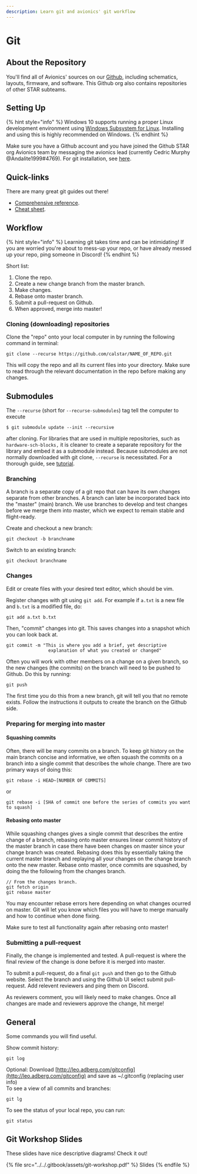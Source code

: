 ```yaml
---
description: Learn git and avionics' git workflow
---
```


# Git

## About the Repository

You'll find all of Avionics' sources on our [Github](https://github.com/calstar), including schematics, layouts, firmware, and software. This Github org also contains repositories of other STAR subteams.

## Setting Up

{% hint style="info" %}
Windows 10 supports running a proper Linux development environment using [Windows Subsystem for Linux](https://docs.microsoft.com/en-us/windows/wsl/about). Installing and using this is highly recommended on Windows.&#x20;
{% endhint %}

Make sure you have a Github account and you have joined the Github STAR org Avionics team by messaging the avionics lead (currently Cedric Murphy @Andalite1999#4769). For git installation, see [here](https://git-scm.com/book/en/v2/Getting-Started-Installing-Git).&#x20;

## Quick-links

There are many great git guides out there!

* [Comprehensive reference](https://git-scm.com/docs).
* [Cheat sheet](https://github.github.com/training-kit/downloads/github-git-cheat-sheet.pdf).

## Workflow

{% hint style="info" %}
Learning git takes time and can be intimidating! If you are worried you're about to mess-up your repo, or have already messed up your repo, ping someone in Discord!
{% endhint %}

Short list:

1. Clone the repo.
2. Create a new change branch from the master branch.
3. Make changes.
4. Rebase onto master branch.
5. Submit a pull-request on Github.
6. When approved, merge into master!

### Cloning (downloading) repositories

Clone the "repo" onto your local computer in by running the following command in terminal:&#x20;

```
git clone --recurse https://github.com/calstar/NAME_OF_REPO.git
```

This will copy the repo and all its current files into your directory. Make sure to read through the relevant documentation in the repo before making any changes.&#x20;

## Submodules

The `--recurse` (short for `--recurse-submodules`) tag tell the computer to execute&#x20;

```
$ git submodule update --init --recursive
```

after cloning. For libraries that are used in multiple repositories, such as `hardware-sch-blocks,` it is cleaner to create a separate repository for the library and embed it as a submodule instead. Because submodules are not normally downloaded with git clone, `--recurse` is necessitated. For a thorough guide, see [tutorial](https://git-scm.com/book/en/v2/Git-Tools-Submodules).

### Branching

A branch is a separate copy of a git repo that can have its own changes separate from other branches. A branch can later be incorporated back into the "master" (main) branch. We use branches to develop and test changes before we merge them into master, which we expect to remain stable and flight-ready.

Create and checkout a new branch:

```
git checkout -b branchname
```

Switch to an existing branch:

```
git checkout branchname
```

### Changes

Edit or create files with your desired text editor, which should be vim.

Register changes with git using `git add`. For example if `a.txt` is a new file and `b.txt` is a modified file, do:

```
git add a.txt b.txt
```

Then, "commit" changes into git. This saves changes into a snapshot which you can look back at.

```
git commit -m "This is where you add a brief, yet descriptive 
                explanation of what you created or changed"
```

Often you will work with other members on a change on a given branch, so the new changes (the commits) on the branch will need to be pushed to Github. Do this by running:

```
git push
```

The first time you do this from a new branch, git will tell you that no remote exists. Follow the instructions it outputs to create the branch on the Github side.

### Preparing for merging into master

#### Squashing commits

Often, there will be many commits on a branch. To keep git history on the main branch concise and informative, we often squash the commits on a branch into a single commit that describes the whole change. There are two primary ways of doing this:

```
git rebase -i HEAD~[NUMBER OF COMMITS]
```

or

```
git rebase -i [SHA of commit one before the series of commits you want to squash]
```

#### Rebasing onto master

While squashing changes gives a single commit that describes the entire change of a branch, rebasing onto master ensures linear commit history of the master branch in case there have been changes on master since your change branch was created. Rebasing does this by essentially taking the current master branch and replaying all your changes on the change branch onto the new master. Rebase onto master, once commits are squashed, by doing the the following from the changes branch.

```
// From the changes branch.
git fetch origin
git rebase master
```

You may encounter rebase errors here depending on what changes ocurred on master. Git will let you know which files you will have to merge manually and how to continue when done fixing.

Make sure to test all functionality again after rebasing onto master!

### Submitting a pull-request

Finally, the change is implemented and tested. A pull-request is where the final review of the change is done before it is merged into master.

To submit a pull-request, do a final `git push` and then go to the Github website. Select the branch and using the Github UI select submit pull-request. Add relevent reviewers and ping them on Discord.

As reviewers comment, you will likely need to make changes. Once all changes are made and reviewers approve the change, hit merge!

## General

Some commands you will find useful.

Show commit history:

```
git log
```

Optional: Download [http://leo.adberg.com/gitconfig](http://leo.adberg.com/gitconfig) and save as \~/.gitconfig (replacing user info)\
To see a view of all commits and branches:

```
git lg
```

To see the status of your local repo, you can run:&#x20;

```
git status
```

## Git Workshop Slides

These slides have nice descriptive diagrams! Check it out!

{% file src="../../.gitbook/assets/git-workshop.pdf" %}
Slides
{% endfile %}
